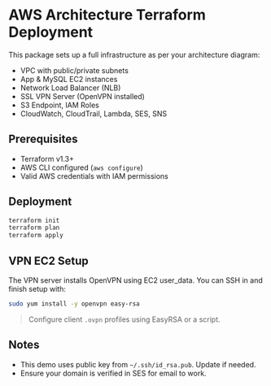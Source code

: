 
# AWS Architecture Terraform Deployment

This package sets up a full infrastructure as per your architecture diagram:

- VPC with public/private subnets
- App & MySQL EC2 instances
- Network Load Balancer (NLB)
- SSL VPN Server (OpenVPN installed)
- S3 Endpoint, IAM Roles
- CloudWatch, CloudTrail, Lambda, SES, SNS

## Prerequisites

- Terraform v1.3+
- AWS CLI configured (`aws configure`)
- Valid AWS credentials with IAM permissions

## Deployment

```bash
terraform init
terraform plan
terraform apply
```

## VPN EC2 Setup

The VPN server installs OpenVPN using EC2 user_data. You can SSH in and finish setup with:

```bash
sudo yum install -y openvpn easy-rsa
```

> Configure client `.ovpn` profiles using EasyRSA or a script.

## Notes

- This demo uses public key from `~/.ssh/id_rsa.pub`. Update if needed.
- Ensure your domain is verified in SES for email to work.

